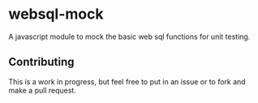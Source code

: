 # websql-mock

A javascript module to mock the basic web sql functions for unit testing.

## Contributing

This is a work in progress, but feel free to put in an issue or to fork and make a pull request.
